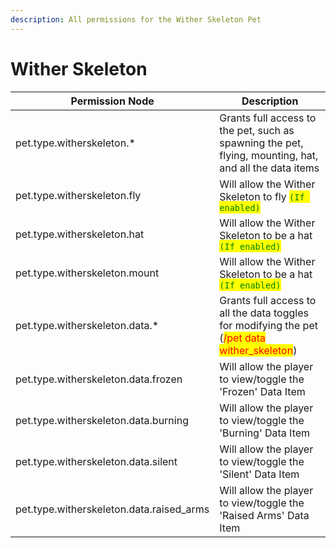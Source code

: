 ```yaml
---
description: All permissions for the Wither Skeleton Pet
---
```



# Wither Skeleton
| Permission Node | Description |
| - | - |
| pet.type.witherskeleton.* | Grants full access to the pet, such as spawning the pet, flying, mounting, hat, and all the data items |
| pet.type.witherskeleton.fly | Will allow the Wither Skeleton to fly <mark style="color:green;">`(If enabled)`</mark> |
| pet.type.witherskeleton.hat | Will allow the Wither Skeleton to be a hat <mark style="color:green;">`(If enabled)`</mark> |
| pet.type.witherskeleton.mount | Will allow the Wither Skeleton to be a hat <mark style="color:green;">`(If enabled)`</mark> |
| pet.type.witherskeleton.data.* | Grants full access to all the data toggles for modifying the pet (<mark style="color:red;">/pet data wither_skeleton</mark>) |
| pet.type.witherskeleton.data.frozen | Will allow the player to view/toggle the 'Frozen' Data Item |
| pet.type.witherskeleton.data.burning | Will allow the player to view/toggle the 'Burning' Data Item |
| pet.type.witherskeleton.data.silent | Will allow the player to view/toggle the 'Silent' Data Item |
| pet.type.witherskeleton.data.raised_arms | Will allow the player to view/toggle the 'Raised Arms' Data Item |

